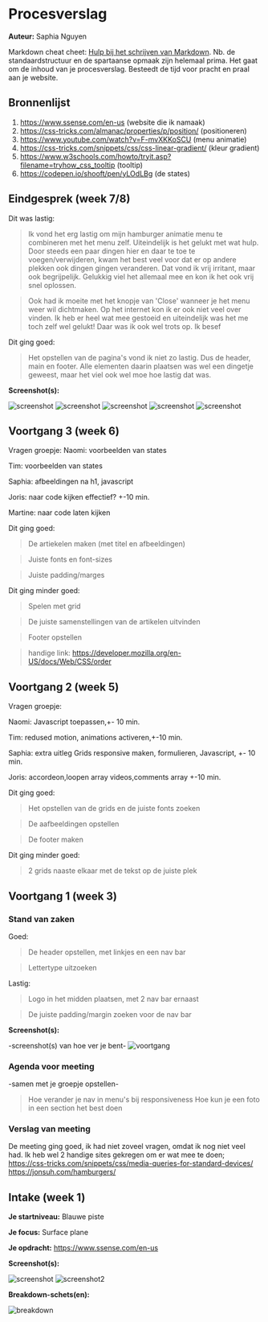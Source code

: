 # Procesverslag
**Auteur:** Saphia Nguyen

Markdown cheat cheet: [Hulp bij het schrijven van Markdown](https://github.com/adam-p/markdown-here/wiki/Markdown-Cheatsheet). Nb. de standaardstructuur en de spartaanse opmaak zijn helemaal prima. Het gaat om de inhoud van je procesverslag. Besteedt de tijd voor pracht en praal aan je website.



## Bronnenlijst
1. https://www.ssense.com/en-us (website die ik namaak)
2. https://css-tricks.com/almanac/properties/p/position/ (positioneren)
3. https://www.youtube.com/watch?v=F-mvXKKoSCU (menu animatie)
4. https://css-tricks.com/snippets/css/css-linear-gradient/ (kleur gradient)
5. https://www.w3schools.com/howto/tryit.asp?filename=tryhow_css_tooltip (tooltip)
6. https://codepen.io/shooft/pen/yLOdLBg (de states)



## Eindgesprek (week 7/8)

Dit was lastig:
> Ik vond het erg lastig om mijn hamburger animatie menu te combineren met het menu zelf. Uiteindelijk is het gelukt met wat hulp. Door steeds een paar dingen hier en daar te toe te voegen/verwijderen, kwam het best veel voor dat er op andere plekken ook dingen gingen veranderen. Dat vond ik vrij irritant, maar ook begrijpelijk. Gelukkig viel het allemaal mee en kon ik het ook vrij snel oplossen.

> Ook had ik moeite met het knopje van 'Close' wanneer je het menu weer wil dichtmaken. Op het internet kon ik er ook niet veel over vinden. Ik heb er heel wat mee gestoeid en uiteindelijk was het me toch zelf wel gelukt! Daar was ik ook wel trots op. Ik besef 

Dit ging goed:
> Het opstellen van de pagina's vond ik niet zo lastig. Dus de header, main en footer. Alle elementen daarin plaatsen was wel een dingetje geweest, maar het viel ook wel moe hoe lastig dat was.

**Screenshot(s):**

![screenshot](images/screen01.png)
![screenshot](images/screen02.png)
![screenshot](images/screen03.png)
![screenshot](images/screen04.png)
![screenshot](images/screen05.png)


## Voortgang 3 (week 6)

Vragen groepje:
Naomi: voorbeelden van states 

Tim: voorbeelden van states

Saphia: afbeeldingen na h1, javascript

Joris: naar code kijken effectief? +-10 min. 

Martine: naar code laten kijken

Dit ging goed:
> De artiekelen maken (met titel en afbeeldingen)

> Juiste fonts en font-sizes

> Juiste padding/marges

Dit ging minder goed:
> Spelen met grid

> De juiste samenstellingen van de artikelen uitvinden

> Footer opstellen

> handige link: https://developer.mozilla.org/en-US/docs/Web/CSS/order


## Voortgang 2 (week 5)

Vragen groepje:

Naomi: Javascript toepassen,+- 10 min.

Tim: redused motion, animations activeren,+-10 min.

Saphia: extra uitleg Grids responsive maken, formulieren, Javascript, +- 10 min.

Joris: accordeon,loopen array videos,comments array +-10 min.

Dit ging goed:
> Het opstellen van de grids en de juiste fonts zoeken

> De aafbeeldingen opstellen

> De footer maken

Dit ging minder goed:

> 2 grids naaste elkaar met de tekst op de juiste plek



## Voortgang 1 (week 3)

### Stand van zaken


Goed:
> De header opstellen, met linkjes en een nav bar

> Lettertype uitzoeken

Lastig:
> Logo in het midden plaatsen, met 2 nav bar ernaast

> De juiste padding/margin zoeken voor de nav bar

**Screenshot(s):**

-screenshot(s) van hoe ver je bent-
![voortgang](images/voortgang.png)

### Agenda voor meeting

-samen met je groepje opstellen-
> Hoe verander je nav in menu's bij responsiveness
> Hoe kun je een foto in een section het best doen




### Verslag van meeting

De meeting ging goed, ik had niet zoveel vragen, omdat ik nog niet veel had.
Ik heb wel 2 handige sites gekregen om er wat mee te doen; 
https://css-tricks.com/snippets/css/media-queries-for-standard-devices/
https://jonsuh.com/hamburgers/


## Intake (week 1)

**Je startniveau:** Blauwe piste

**Je focus:** Surface plane

**Je opdracht:** https://www.ssense.com/en-us

**Screenshot(s):**

![screenshot](images/screen.png)
![screenshot2](images/screenshot.png)


**Breakdown-schets(en):**

![breakdown](images/breakdown.png)
